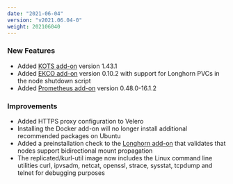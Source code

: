 ```yaml
---
date: "2021-06-04"
version: "v2021.06.04-0"
weight: 202106040
---
```


### <span class="label label-green">New Features</span>
- Added [KOTS add-on](/docs/add-ons/kotsadm) version 1.43.1
- Added [EKCO add-on](/docs/add-ons/ekco) version 0.10.2 with support for Longhorn PVCs in the node shutdown script
- Added [Prometheus add-on](/docs/add-ons/prometheus) version 0.48.0-16.1.2

### <span class="label label-blue">Improvements</span>
- Added HTTPS proxy configuration to Velero
- Installing the Docker add-on will no longer install additional recommended packages on Ubuntu
- Added a preinstallation check to the [Longhorn add-on](/docs/add-ons/longhorn) that validates that nodes support bidirectional mount propagation
- The replicated/kurl-util image now includes the Linux command line utilities curl, ipvsadm, netcat, openssl, strace, sysstat, tcpdump and telnet for debugging purposes
